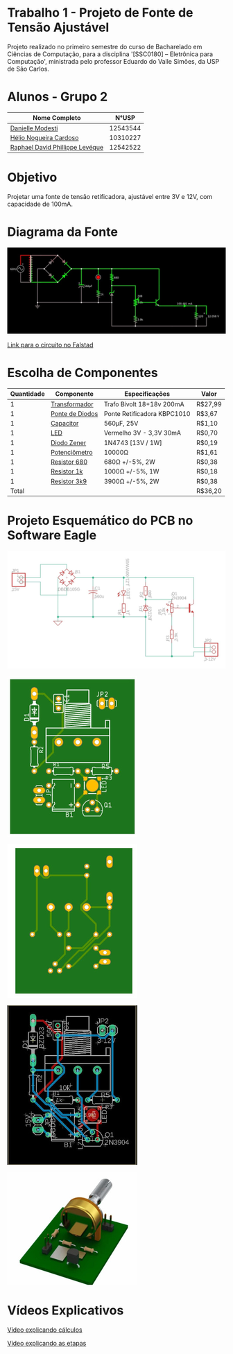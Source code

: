 # Trabalho 1 - Projeto de Fonte de Tensão Ajustável
Projeto realizado no primeiro semestre do curso de Bacharelado em Ciências de Computação, para a disciplina '[SSC0180] – Eletrônica para Computação', ministrada pelo professor Eduardo do Valle Simões, da USP de São Carlos.


# Alunos - Grupo 2

| **Nome Completo**              | **N°USP**|
|--------------------------------|----------|
| [Danielle Modesti](https://github.com/danimodesti)               | 12543544 |
| [Hélio Nogueira Cardoso](https://github.com/rinderomna)         | 10310227 | 
| [Raphael David Phillippe Levéque](https://github.com/raphaelleveque)| 12542522 |


# Objetivo
Projetar uma fonte de tensão retificadora, ajustável entre 3V e 12V, com capacidade de 100mA.


# Diagrama da Fonte
![Diagrama da fonte no software Falstad](imagens/falstad_circuito.jpg "Diagrama da fonte no software Falstad")

[Link para o circuito no Falstad](https://tinyurl.com/yengesgj)

# Escolha de Componentes

| Quantidade  | Componente  | Especificações   | Valor  |
|---|---|---|---|
| 1 | [Transformador](https://produto.mercadolivre.com.br/MLB-1253943633-transformador-trafo-1818v-200ma-bivolt-eletronica-_JM#position=1&search_layout=stack&type=item&tracking_id=167d04df-57da-4808-83a5-ea7012a22afe) |Trafo Bivolt 18+18v 200mA|R$27,99|
| 1 | [Ponte de Diodos](https://www.baudaeletronica.com.br/ponte-retificadora-kbpc1010.html) | Ponte Retificadora KBPC1010 |R$3,67| 
| 1 | [Capacitor](https://produto.mercadolivre.com.br/MLB-1673538375-capacitor-d97-eletrolitico-smd-560uf-25v-emb-10-pcs-_JM?matt_tool=87716990&matt_word=&matt_source=google&matt_campaign_id=12413740998&matt_ad_group_id=119070072438&matt_match_type=&matt_network=g&matt_device=c&matt_creative=500702333978&matt_keyword=&matt_ad_position=&matt_ad_type=pla&matt_merchant_id=109554163&matt_product_id=MLB1673538375&matt_product_partition_id=337120033364&matt_target_id=pla-337120033364&gclid=CjwKCAjwuvmHBhAxEiwAWAYj-Ay7yDPELDOSm39X_i7gBUjtOCS0CwJmOsPk51wYcrQWBM-lYwfB2xoCgIcQAvD_BwE) |560µF, 25V|R$1,10|
| 1 | [LED](https://www.baudaeletronica.com.br/led-de-alto-brilho-10mm-vermelho.html) |Vermelho 3V - 3,3V 30mA|R$0,70|
| 1 | [Diodo Zener](https://www.baudaeletronica.com.br/diodo-zener-1n4743-13v-1w.html) |1N4743 [13V / 1W]|R$0,19|
| 1 | [Potenciômetro](https://www.baudaeletronica.com.br/potenciometro-linear-de-10k-10000.html) |10000Ω|R$1,61|
| 1 | [Resistor 680](https://www.baudaeletronica.com.br/resistor-680r-5-2w.html) |680Ω +/-5%, 2W|R$0,38|
| 1 | [Resistor 1k](https://www.baudaeletronica.com.br/resistor-1k-5-1w.html) |1000Ω +/-5%, 1W|R$0,18|
| 1 | [Resistor 3k9](https://www.baudaeletronica.com.br/resistor-3k9-5-2w.html) |3900Ω +/-5%, 2W|R$0,38|
| Total | | |R$36,20|


# Projeto Esquemático do PCB no Software Eagle
![Esquema do Eagle](imagens/eagle_circuito.jpg "Esquema do Eagle")

![Esquema do Eagle](imagens/esquema_front.jpg "Esquema do Eagle")

![Esquema do Eagle](imagens/esquema_back.jpg "Esquema do Eagle")

![Esquema do Eagle](imagens/esquema_board.jpg "Esquema do Eagle")

![Esquema do Eagle](imagens/esquema_3d.jpg "Esquema do Eagle")


# Vídeos Explicativos
[Vídeo explicando cálculos](https://www.youtube.com/watch?v=foXTuA22R3k)


[Vídeo explicando as etapas](https://www.youtube.com/watch?v=o96vAONC0xM)
